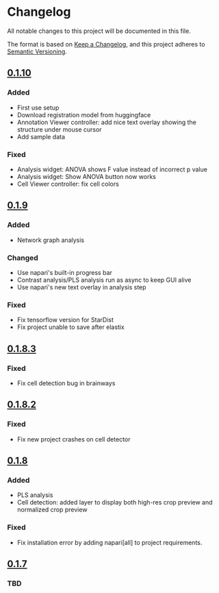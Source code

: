 # Changelog

All notable changes to this project will be documented in this file.

The format is based on [Keep a Changelog](https://keepachangelog.com/en/1.1.0/),
and this project adheres to [Semantic Versioning](https://semver.org/spec/v2.0.0.html).

## [0.1.10]
### Added
 - First use setup
 - Download registration model from huggingface
 - Annotation Viewer controller: add nice text overlay showing the structure under mouse cursor
 - Add sample data

### Fixed
 - Analysis widget: ANOVA shows F value instead of incorrect p value
 - Analysis widget: Show ANOVA button now works
 - Cell Viewer controller: fix cell colors

## [0.1.9]
### Added
 - Network graph analysis

### Changed
 - Use napari's built-in progress bar
 - Contrast analysis/PLS analysis run as async to keep GUI alive
 - Use napari's new text overlay in analysis step

### Fixed
 - Fix tensorflow version for StarDist
 - Fix project unable to save after elastix

## [0.1.8.3]

### Fixed
 - Fix cell detection bug in brainways

## [0.1.8.2]

### Fixed
 - Fix new project crashes on cell detector

## [0.1.8]

### Added
 - PLS analysis
 - Cell detection: added layer to display both high-res crop preview and normalized crop preview

### Fixed
 - Fix installation error by adding napari[all] to project requirements.

## [0.1.7]

### TBD

<!-- [unreleased]: https://github.com/olivierlacan/keep-a-changelog/compare/v1.1.1...HEAD -->
[0.1.10]: https://github.com/olivierlacan/keep-a-changelog/compare/v0.1.9...v0.1.10
[0.1.9]: https://github.com/olivierlacan/keep-a-changelog/compare/v0.1.8.3...v0.1.9
[0.1.8.3]: https://github.com/olivierlacan/keep-a-changelog/compare/v0.1.8.2...v0.1.8.3
[0.1.8.2]: https://github.com/olivierlacan/keep-a-changelog/compare/v0.1.8...v0.1.8.2
[0.1.8]: https://github.com/olivierlacan/keep-a-changelog/compare/v0.1.7...v0.1.8
[0.1.7]: https://github.com/olivierlacan/keep-a-changelog/compare/v0.1.6...v0.1.7
